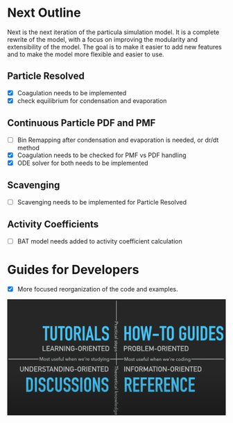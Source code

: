 # Next Outline

Next is the next iteration of the particula simulation model. It is a complete rewrite of the model, with a focus on improving the modularity and extensibility of the model. The goal is to make it easier to add new features and to make the model more flexible and easier to use.


## Particle Resolved

- [x] Coagulation needs to be implemented
- [x] check equilibrium for condensation and evaporation

## Continuous Particle PDF and PMF

- [ ] Bin Remapping after condensation and evaporation is needed, or dr/dt method
- [x] Coagulation needs to be checked for PMF vs PDF handling
- [x] ODE solver for both needs to be implemented

## Scavenging

- [ ] Scavenging needs to be implemented for Particle Resolved

## Activity Coefficients

- [ ] BAT model needs added to activity coefficient calculation

# Guides for Developers

- [x] More focused reorganization of the code and examples.

![Four Quadrant representation of Tutorials, How to guides, References, and Discussions Areas](DocsImageDevGuide.png)
